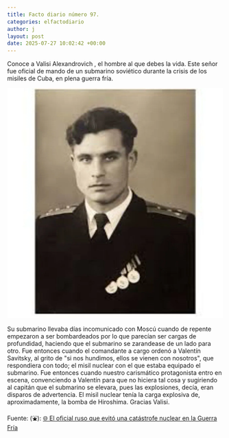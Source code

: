 ```yaml
---
title: Facto diario número 97.
categories: elfactodiario
author: j
layout: post
date: 2025-07-27 10:02:42 +00:00
---
```

Conoce a Valisi Alexandrovich , el hombre al que debes la vida. Este señor fue oficial de mando de un submarino soviético durante la crisis de los misiles de Cuba, en plena guerra fría.

![2025_07_27_10_02_52_untitled-1.webp](/assets/2025_07_27_10_02_52_untitled-1.webp)

Su submarino llevaba días incomunicado con Moscú cuando de repente empezaron a ser bombardeados por lo que parecían ser cargas de profundidad, haciendo que el submarino se zarandease de un lado para otro. Fue entonces cuando el comandante a cargo ordenó a Valentín Savitsky, al grito de "si nos hundimos, ellos se vienen con nosotros", que respondiera con todo; el misil nuclear con el que estaba equipado el submarino. Fue entonces cuando nuestro carismático protagonista entro en escena, convenciendo a Valentín para que no hiciera tal cosa y sugiriendo al capitán que el submarino se elevara, pues las explosiones, decía, eran disparos de advertencia. El misil nuclear tenía la carga explosiva de, aproximadamente, la bomba de Hiroshima. Gracias Valisi.

Fuente: (⛲️): [🌐 El oficial ruso que evitó una catástrofe nuclear en la Guerra Fría](https://www.nationalgeographic.es/historia/el-oficial-ruso-que-evito-una-catastrofe-nuclear-en-la-guerra-fria)

